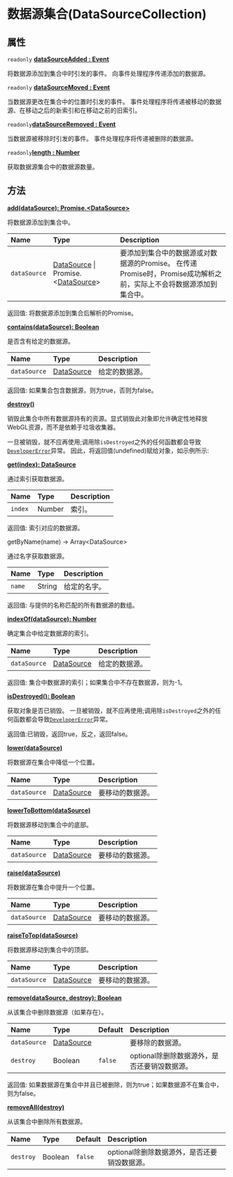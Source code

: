# 数据源集合(DataSourceCollection)

## 属性

`readonly` **[dataSourceAdded : Event]()**

将数据源添加到集合中时引发的事件。 向事件处理程序传递添加的数据源。

`readonly` **[dataSourceMoved : Event]()**

当数据源更改在集合中的位置时引发的事件。 事件处理程序将传递被移动的数据源、在移动之后的新索引和在移动之前的旧索引。

`readonly`**[dataSourceRemoved : Event]()**

当数据源被移除时引发的事件。 事件处理程序将传递被删除的数据源。

`readonly`**[length : Number]()**

获取数据源集合中的数据源数量。

## 方法

**[add(dataSource): Promise.&lt;DataSource&gt;]()**

将数据源添加到集合中。

| Name         | Type                                                         | Description                                                  |
| :----------- | :----------------------------------------------------------- | :----------------------------------------------------------- |
| `dataSource` | [DataSource](https://www.vvpstk.com/public/Cesium/Documentation/DataSource.html) \| Promise.<[DataSource](https://www.vvpstk.com/public/Cesium/Documentation/DataSource.html)> | 要添加到集合中的数据源或对数据源的Promise。 在传递Promise时，Promise成功解析之前，实际上不会将数据源添加到集合中。 |

返回值: 将数据源添加到集合后解析的Promise。

**[contains(dataSource): Boolean]()**

是否含有给定的数据源。

| Name         | Type                                                         | Description    |
| :----------- | :----------------------------------------------------------- | :------------- |
| `dataSource` | [DataSource](https://www.vvpstk.com/public/Cesium/Documentation/DataSource.html) | 给定的数据源。 |

返回值: 如果集合包含数据源，则为true，否则为false。

**[destroy()]()**

销毁此集合中所有数据源持有的资源。显式销毁此对象即允许确定性地释放WebGL资源，而不是依赖于垃圾收集器。

一旦被销毁，就不应再使用;调用除`isDestroyed`之外的任何函数都会导致[`DeveloperError`](https://www.vvpstk.com/public/Cesium/Documentation/DeveloperError.html)异常。 因此，将返回值(undefined)赋给对象，如示例所示:

**[get(index): DataSource]()**

通过索引获取数据源。

| Name    | Type   | Description |
| :------ | :----- | :---------- |
| `index` | Number | 索引。      |

返回值: 索引对应的数据源。

getByName(name) → Array&lt;DataSource&gt;

通过名字获取数据源。

| Name   | Type   | Description  |
| :----- | :----- | :----------- |
| `name` | String | 给定的名字。 |

返回值: 与提供的名称匹配的所有数据源的数组。

**[indexOf(dataSource): Number]()**

确定集合中给定数据源的索引。

| Name         | Type                                                         | Description    |
| :----------- | :----------------------------------------------------------- | :------------- |
| `dataSource` | [DataSource](https://www.vvpstk.com/public/Cesium/Documentation/DataSource.html) | 给定的数据源。 |

返回值: 集合中数据源的索引；如果集合中不存在数据源，则为-1。

**[isDestroyed(): Boolean]()**

获取对象是否已销毁。 一旦被销毁，就不应再使用;调用除`isDestroyed`之外的任何函数都会导致[`DeveloperError`](https://www.vvpstk.com/public/Cesium/Documentation/DeveloperError.html)异常。

返回值:已销毁，返回true，反之，返回false。

**[lower(dataSource)]()**

将数据源在集合中降低一个位置。

| Name         | Type                                                         | Description      |
| :----------- | :----------------------------------------------------------- | :--------------- |
| `dataSource` | [DataSource](https://www.vvpstk.com/public/Cesium/Documentation/DataSource.html) | 要移动的数据源。 |

**[lowerToBottom(dataSource)]()**

将数据源移动到集合中的底部。

| Name         | Type                                                         | Description      |
| :----------- | :----------------------------------------------------------- | :--------------- |
| `dataSource` | [DataSource](https://www.vvpstk.com/public/Cesium/Documentation/DataSource.html) | 要移动的数据源。 |

**[raise(dataSource)]()**

将数据源在集合中提升一个位置。

| Name         | Type                                                         | Description      |
| :----------- | :----------------------------------------------------------- | :--------------- |
| `dataSource` | [DataSource](https://www.vvpstk.com/public/Cesium/Documentation/DataSource.html) | 要移动的数据源。 |

**[raiseToTop(dataSource)]()**

将数据源移动到集合中的顶部。

| Name         | Type                                                         | Description      |
| :----------- | :----------------------------------------------------------- | :--------------- |
| `dataSource` | [DataSource](https://www.vvpstk.com/public/Cesium/Documentation/DataSource.html) | 要移动的数据源。 |

**[remove(dataSource, destroy): Boolean]()**

从该集合中删除数据源（如果存在）。

| Name         | Type                                                         | Default | Description                                  |
| :----------- | :----------------------------------------------------------- | :------ | :------------------------------------------- |
| `dataSource` | [DataSource](https://www.vvpstk.com/public/Cesium/Documentation/DataSource.html) |         | 要移除的数据源。                             |
| `destroy`    | Boolean                                                      | `false` | optional除删除数据源外，是否还要销毁数据源。 |

返回值: 如果数据源在集合中并且已被删除，则为true；如果数据源不在集合中，则为false。

**[removeAll(destroy)]()**

从该集合中删除所有数据源。

| Name      | Type    | Default | Description                                  |
| :-------- | :------ | :------ | :------------------------------------------- |
| `destroy` | Boolean | `false` | optional除删除数据源外，是否还要销毁数据源。 |